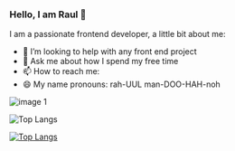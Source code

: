 ### Hello, I am Raul 👋

I am a passionate frontend developer, a little bit about me:

- 🤔 I’m looking to help with any front end project
- 💬 Ask me about how I spend my free time
- 📫 How to reach me:
- 😄 My name pronouns: rah-UUL man-DOO-HAH-noh

![image 1](https://github-readme-stats.vercel.app/api?username=RaulMandujano&&show_icons=true&title_color=ffffff&icon_color=bb2acf&text_color=daf7dc&bg_color=151515)


![Top Langs](https://github-readme-stats.vercel.app/api/top-langs/?username=anuraghazra&layout=compact)

[![Top Langs](https://github-readme-stats.vercel.app/api/top-langs/?username=anuraghazra&layout=compact)](https://github.com/anuraghazra/github-readme-stats)



